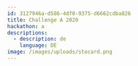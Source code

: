 ```yaml
---
id: 3127946a-d586-4df0-9375-d6662cdba826
title: Challenge A 2020
hackathon: a
descriptions:
  - description: de
    language: DE
image: /images/uploads/stocard.png
---
```


